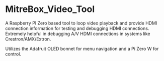 # MitreBox_Video_Tool
A Raspberry PI Zero based tool to loop video playback and provide HDMI connection information for testing and debugging HDMI connections. Extremely helpful in debugging A/V HDMI connections in systems like Crestron/AMX/Extron. 

Utilizes the Adafruit OLED bonnet for menu navigation and a Pi Zero W for control.


